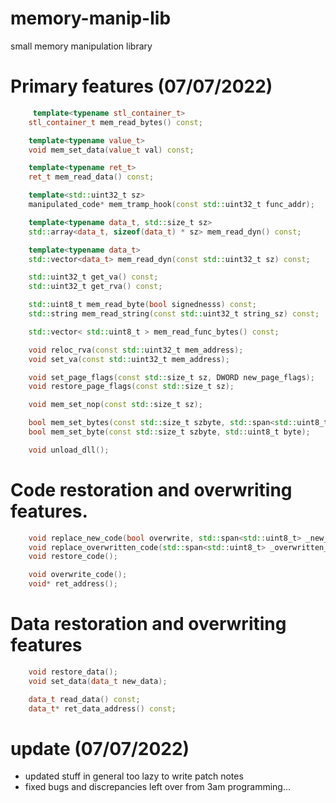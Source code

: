 # memory-manip-lib
small memory manipulation library
# Primary features (07/07/2022)
```cpp
     template<typename stl_container_t>
    stl_container_t mem_read_bytes() const;

    template<typename value_t>
    void mem_set_data(value_t val) const;

    template<typename ret_t>
    ret_t mem_read_data() const;

    template<std::uint32_t sz>
    manipulated_code* mem_tramp_hook(const std::uint32_t func_addr);

    template<typename data_t, std::size_t sz>
    std::array<data_t, sizeof(data_t) * sz> mem_read_dyn() const;

    template<typename data_t>
    std::vector<data_t> mem_read_dyn(const std::uint32_t sz) const;

    std::uint32_t get_va() const;
    std::uint32_t get_rva() const;

    std::uint8_t mem_read_byte(bool signednesss) const;
    std::string mem_read_string(const std::uint32_t string_sz) const;

    std::vector< std::uint8_t > mem_read_func_bytes() const;

    void reloc_rva(const std::uint32_t mem_address);
    void set_va(const std::uint32_t mem_address);

    void set_page_flags(const std::size_t sz, DWORD new_page_flags);
    void restore_page_flags(const std::size_t sz);

    void mem_set_nop(const std::size_t sz);

    bool mem_set_bytes(const std::size_t szbyte, std::span<std::uint8_t> byte_arr);
    bool mem_set_byte(const std::size_t szbyte, std::uint8_t byte);

    void unload_dll();

 ```

# Code restoration and overwriting features.
```cpp
	void replace_new_code(bool overwrite, std::span<std::uint8_t> _new_code);
	void replace_overwritten_code(std::span<std::uint8_t> _overwritten_code);
	void restore_code();

	void overwrite_code();
	void* ret_address();

```

# Data restoration and overwriting features

``` cpp
	void restore_data();
	void set_data(data_t new_data);

	data_t read_data() const;
	data_t* ret_data_address() const;
```


# update (07/07/2022)
- updated stuff in general too lazy to write patch notes
- fixed bugs and discrepancies left over from 3am programming...
